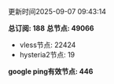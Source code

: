 更新时间2025-09-07 09:43:14

**总订阅: 188**
**总节点: 49066**
- vless节点: 22424
- hysteria2节点: 19

**google ping有效节点: 446**
